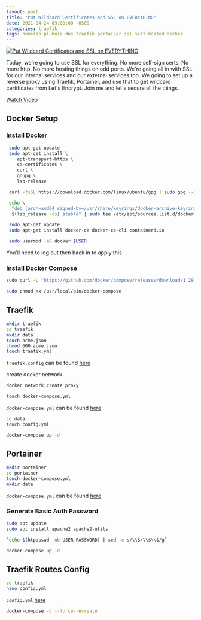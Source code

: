 ```yaml
---
layout: post
title: "Put Wildcard Certificates and SSL on EVERYTHING"
date: 2021-04-24 09:00:00 -0500
categories: traefik
tags: homelab pi-hole dns traefik portainer ssl self-hosted docker
---
```


[![Put Wildcard Certificates and SSL on EVERYTHING](https://img.youtube.com/vi/liV3c9m_OX8/0.jpg)](https://www.youtube.com/watch?v=liV3c9m_OX8 "Put Wildcard Certificates and SSL on EVERYTHING")

Today, we're going to use SSL for everything.  No more self-sign certs.  No more http.  No more hosting things on odd ports.  We're going all in with SSL for our internal services and our external services too.  We going to set up a reverse proxy using Traefik, Portainer, and use that to get wildcard certificates from Let's Encrypt. Join me and let's secure all the things.

[Watch Video](https://www.youtube.com/watch?v=liV3c9m_OX8)


## Docker Setup

### Install Docker

```bash
 sudo apt-get update
 sudo apt-get install \
    apt-transport-https \
    ca-certificates \
    curl \
    gnupg \
    lsb-release
```

```bash
 curl -fsSL https://download.docker.com/linux/ubuntu/gpg | sudo gpg --dearmor -o /usr/share/keyrings/docker-archive-keyring.gpg
```

```bash
 echo \
  "deb [arch=amd64 signed-by=/usr/share/keyrings/docker-archive-keyring.gpg] https://download.docker.com/linux/ubuntu \
  $(lsb_release -cs) stable" | sudo tee /etc/apt/sources.list.d/docker.list > /dev/null
```

```bash
 sudo apt-get update
 sudo apt-get install docker-ce docker-ce-cli containerd.io
```

```bash
 sudo usermod -aG docker $USER
```
You'll need to log out then back in to apply this

### Install Docker Compose

```bash
sudo curl -L "https://github.com/docker/compose/releases/download/1.29.1/docker-compose-$(uname -s)-$(uname -m)" -o /usr/local/bin/docker-compose
```

```bash
sudo chmod +x /usr/local/bin/docker-compose
```

## Traefik

```bash
mkdir traefik
cd traefik
mkdir data
touch acme.json
chmod 600 acme.json
touch traefik.yml
```

`traefik.config` can be found [here](https://github.com/techno-tim/techno-tim.github.io/tree/master/reference_files/traefik-portainer-ssl/traefik) 

create docker network

```bash
docker network create proxy
```

```bash
touch docker-compose.yml
```

`docker-compose.yml` can be found [here](https://github.com/techno-tim/techno-tim.github.io/tree/master/reference_files/traefik-portainer-ssl/traefik) 

```bash
cd data
touch config.yml
```

```bash
docker-compose up -d
```

## Portainer

```bash
mkdir portainer
cd portainer
touch docker-compose.yml
mkdir data
```

`docker-compose.yml` can be found [here](https://github.com/techno-tim/techno-tim.github.io/tree/master/reference_files/traefik-portainer-ssl/portainer) 


### Generate Basic Auth Password


```bash
sudo apt update
sudo apt install apache2 apache2-utils
```

```bash
`echo $(htpasswd -nb USER PASSWORD) | sed -e s/\\$/\\$\\$/g`
```


```bash
docker-compose up -d
```

## Traefik Routes Config

```bash
cd traefik
nano config.yml
```

`config.yml` [here](https://github.com/techno-tim/techno-tim.github.io/tree/master/reference_files/traefik-portainer-ssl/traefik) 

```bash
docker-compose -d --force-recreate
```